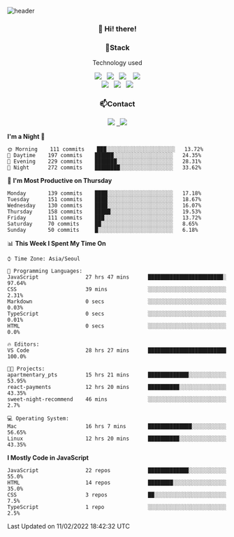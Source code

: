 ![header](https://capsule-render.vercel.app/api?type=waving&color=gradient&height=200&text=Che-ri&fontAlign=70&fontAlignY=40&animation=twinkling)

<h3 align="center">👋 Hi! there!</h3>

<h3 align="center">📌Stack</h3>
<p align="center">Technology used</p>
<div align="center"><img src="https://img.shields.io/badge/HTML5-e74c3c?style=flat-square&logo=HTML5&logoColor=white"></img> &nbsp <img src="https://img.shields.io/badge/CSS3-0A84FF?style=flat-square&logo=CSS3&logoColor=white"></img>  &nbsp <img src="https://img.shields.io/badge/SCSS-fd79a8?style=flat-square&logo=Sass&logoColor=white"/></a>&nbsp  &nbsp <img src="https://img.shields.io/badge/styled%2Dcomponents-DB7093?style=flat-square&logo=styled%2Dcomponents&logoColor=white"/></a>
<br><img src="https://img.shields.io/badge/JavaScript-FFCD11?style=flat-square&logo=JavaScript&logoColor=white"></img> &nbsp <img src="https://img.shields.io/badge/React-00BCF6?style=flat-square&logo=React&logoColor=white"></img> &nbsp <img src="https://img.shields.io/badge/Redux-764ABC?style=flat-square&logo=Redux&logoColor=white"/></a></div>

<h3 align="center">📫Contact</h3>
<div align="center"><a href="https://cheri.tistory.com/"><img src="https://img.shields.io/badge/Cheri-AD29B6?style=flat-square&logo=Tidal&logoColor=white"/></a> <a href="rnjs1135@gmail.com"> &nbsp <img src="https://img.shields.io/badge/Gmail-EA4335?style=flat-square&logo=Gmail&logoColor=white"/></a></div>

<!--START_SECTION:waka-->
**I'm a Night 🦉** 

```text
🌞 Morning    111 commits    ███░░░░░░░░░░░░░░░░░░░░░░   13.72% 
🌆 Daytime    197 commits    ██████░░░░░░░░░░░░░░░░░░░   24.35% 
🌃 Evening    229 commits    ███████░░░░░░░░░░░░░░░░░░   28.31% 
🌙 Night      272 commits    ████████░░░░░░░░░░░░░░░░░   33.62%

```
📅 **I'm Most Productive on Thursday** 

```text
Monday       139 commits    ████░░░░░░░░░░░░░░░░░░░░░   17.18% 
Tuesday      151 commits    ████░░░░░░░░░░░░░░░░░░░░░   18.67% 
Wednesday    130 commits    ████░░░░░░░░░░░░░░░░░░░░░   16.07% 
Thursday     158 commits    █████░░░░░░░░░░░░░░░░░░░░   19.53% 
Friday       111 commits    ███░░░░░░░░░░░░░░░░░░░░░░   13.72% 
Saturday     70 commits     ██░░░░░░░░░░░░░░░░░░░░░░░   8.65% 
Sunday       50 commits     █░░░░░░░░░░░░░░░░░░░░░░░░   6.18%

```


📊 **This Week I Spent My Time On** 

```text
⌚︎ Time Zone: Asia/Seoul

💬 Programming Languages: 
JavaScript               27 hrs 47 mins      ████████████████████████░   97.64% 
CSS                      39 mins             ░░░░░░░░░░░░░░░░░░░░░░░░░   2.31% 
Markdown                 0 secs              ░░░░░░░░░░░░░░░░░░░░░░░░░   0.03% 
TypeScript               0 secs              ░░░░░░░░░░░░░░░░░░░░░░░░░   0.01% 
HTML                     0 secs              ░░░░░░░░░░░░░░░░░░░░░░░░░   0.0%

🔥 Editors: 
VS Code                  28 hrs 27 mins      █████████████████████████   100.0%

🐱‍💻 Projects: 
apartmentary_pts         15 hrs 21 mins      █████████████░░░░░░░░░░░░   53.95% 
react-payments           12 hrs 20 mins      ██████████░░░░░░░░░░░░░░░   43.35% 
sweet-night-recommend    46 mins             ░░░░░░░░░░░░░░░░░░░░░░░░░   2.7%

💻 Operating System: 
Mac                      16 hrs 7 mins       ██████████████░░░░░░░░░░░   56.65% 
Linux                    12 hrs 20 mins      ██████████░░░░░░░░░░░░░░░   43.35%

```

**I Mostly Code in JavaScript** 

```text
JavaScript               22 repos            █████████████░░░░░░░░░░░░   55.0% 
HTML                     14 repos            ████████░░░░░░░░░░░░░░░░░   35.0% 
CSS                      3 repos             ██░░░░░░░░░░░░░░░░░░░░░░░   7.5% 
TypeScript               1 repo              ░░░░░░░░░░░░░░░░░░░░░░░░░   2.5%

```



 Last Updated on 11/02/2022 18:42:32 UTC
<!--END_SECTION:waka-->
